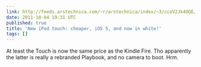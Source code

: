 ```yaml
---
link: http://feeds.arstechnica.com/~r/arstechnica/index/~3/ccoV2Jk4OQE/new-ipod-touch-cheaper-ios-5-and-now-in-white.ars
date: 2011-10-04 19:31 UTC
published: true
title: 'New iPod touch: cheaper, iOS 5, and now in white!'
tags: []
---
```


At least the Touch is now the same price as the Kindle Fire. Tho apparently the latter is really a rebranded Playbook, and no camera to boot. Hrm.

